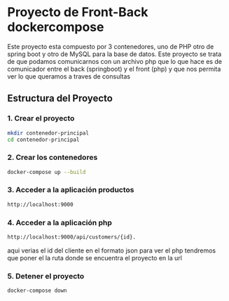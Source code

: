 # Proyecto de Front-Back dockercompose

Este proyecto esta compuesto por 3 contenedores, uno de PHP otro de spring boot y otro de MySQL para la base de datos. Este proyecto se trata de que podamos comunicarnos con un archivo php que lo que hace es de comunicador entre el back (springboot) y el front (php) y que nos permita ver lo que queramos a traves de consultas
## Estructura del Proyecto

### 1. Crear el proyecto

```sh
mkdir contenedor-principal
cd contenedor-principal
```

### 2. Crear los contenedores

```sh
docker-compose up --build
```

### 3. Acceder a la aplicación productos

```sh
http://localhost:9000
```

### 4. Acceder a la aplicación php

```sh
http://localhost:9000/api/customers/{id}.

```
aqui verias el id del cliente en el formato json 
para ver el php tendremos que poner el la ruta donde se encuentra el proyecto en la url
### 5. Detener el proyecto

```sh
docker-compose down
``` 
